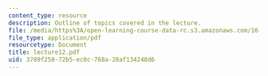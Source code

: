 ```yaml
---
content_type: resource
description: Outline of topics covered in the lecture.
file: /media/https%3A/open-learning-course-data-rc.s3.amazonaws.com/16-322-stochastic-estimation-and-control-fall-2004/3789f25072b5ec0c768a28af134248d6_lecture12.pdf
file_type: application/pdf
resourcetype: Document
title: lecture12.pdf
uid: 3789f250-72b5-ec0c-768a-28af134248d6
---
```

